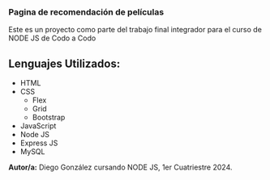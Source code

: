 ### Pagina de recomendación de películas

Este es un proyecto como parte del trabajo final integrador para el curso de NODE JS de Codo a Codo

## Lenguajes Utilizados:

- HTML
- CSS
    - Flex
    - Grid
    - Bootstrap
- JavaScript
- Node JS
- Express JS
- MySQL

__Autor/a:__ Diego González cursando NODE JS, 1er Cuatriestre 2024.